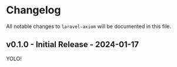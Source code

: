 # Changelog

All notable changes to `laravel-axiom` will be documented in this file.

## v0.1.0 - Initial Release - 2024-01-17

YOLO!
